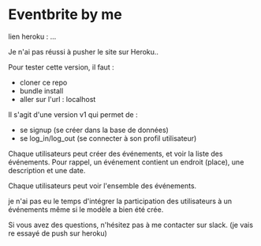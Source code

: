 # Eventbrite by me 


lien heroku : ...

Je n'ai pas réussi à pusher le site sur Heroku.. 

Pour tester cette version, il faut : 

- cloner ce repo
- bundle install 
- aller sur l'url : localhost 


Il s'agit d'une version v1 qui permet de : 

- se signup (se créer dans la base de données)
- se log_in/log_out (se connecter à son profil utilisateur)

Chaque utilisateurs peut créer des événements, et voir la liste des événements. 
Pour rappel, un événement contient un endroit (place), une description et une date.

Chaque utilisateurs peut voir l'ensemble des événements. 


je n'ai pas eu le temps d'intégrer la participation des utilisateurs à un événements même si le modèle a bien été crée. 

Si vous avez des questions, n'hésitez pas à me contacter sur slack. (je vais re essayé de push sur heroku)
